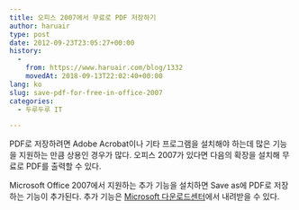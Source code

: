```yaml
---
title: 오피스 2007에서 무료로 PDF 저장하기
author: haruair
type: post
date: 2012-09-23T23:05:27+00:00
history:
  - 
    from: https://www.haruair.com/blog/1332
    movedAt: 2018-09-13T22:02:40+00:00
lang: ko
slug: save-pdf-for-free-in-office-2007
categories:
  - 두루두루 IT

---
```

PDF로 저장하려면 Adobe Acrobat이나 기타 프로그램을 설치해야 하는데 많은 기능을 지원하는 만큼 상용인 경우가 많다. 오피스 2007가 있다면 다음의 확장을 설치해 무료로 PDF를 출력할 수 있다.

Microsoft Office 2007에서 지원하는 추가 기능을 설치하면 Save as에 PDF로 저장하는 기능이 추가된다. 추가 기능은 [Microsoft 다운로드센터][1]에서 내려받을 수 있다.

 [1]: http://www.microsoft.com/ko-kr/download/details.aspx?id=9943